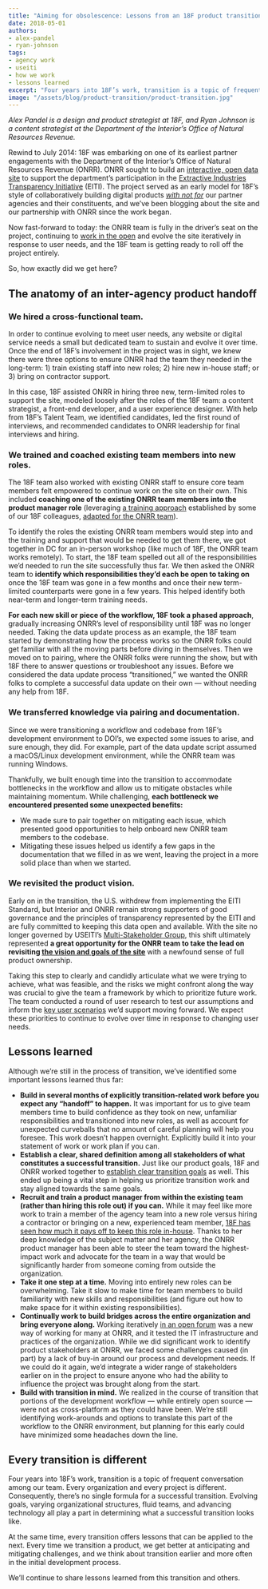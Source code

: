 ```yaml
---
title: "Aiming for obsolescence: Lessons from an 18F product transition"
date: 2018-05-01
authors:
- alex-pandel
- ryan-johnson
tags:
- agency work
- useiti
- how we work
- lessons learned
excerpt: "Four years into 18F’s work, transition is a topic of frequent conversation among our team. Every organization and every project is different. At the same time, every transition offers lessons that can be applied to the next."
image: "/assets/blog/product-transition/product-transition.jpg"
---
```


*Alex Pandel is a design and product strategist at 18F, and Ryan Johnson
is a content strategist at the Department of the Interior’s Office of
Natural Resources Revenue.*

Rewind to July 2014: 18F was embarking on one of its earliest partner
engagements with the Department of the Interior’s Office of Natural
Resources Revenue (ONRR). ONRR sought to build an [interactive, open data
site](https://revenuedata.doi.gov/) to support the department’s participation in the [Extractive
Industries Transparency Initiative](https://eiti.org/) (EITI). The
project served as an early model for 18F’s style of collaboratively
building digital products
[*with not for*](https://medium.com/organizer-sandbox/building-technology-with-not-for-communities-an-engagement-guide-for-civic-tech-b8880982e65a)
our partner agencies and their constituents, and we’ve been blogging
about the site and our partnership
with ONRR since the work began.

Now fast-forward to today: the ONRR team is fully in the driver’s seat
on the project, continuing to [work in the
open](https://github.com/18F/doi-extractives-data/) and evolve the site
iteratively in response to user needs, and the 18F team is getting ready
to roll off the project entirely.

So, how exactly did we get here?

## The anatomy of an inter-agency product handoff

### We hired a cross-functional team.

In order to continue evolving to meet user needs, any website or digital
service needs a small but dedicated team to sustain and evolve it over
time. Once the end of 18F’s involvement in the project was in sight, we
knew there were three options to ensure ONRR had the team they needed in
the long-term: 1) train existing staff into new roles; 2) hire new
in-house staff; or 3) bring on contractor support.

In this case, 18F assisted ONRR in hiring three new, term-limited
roles to support the site, modeled loosely after the roles of the 18F
team: a content strategist, a front-end developer, and a user experience
designer. With help from 18F’s Talent Team, we identified candidates,
led the first round of interviews, and recommended candidates to ONRR
leadership for final interviews and hiring.

### We trained and coached existing team members into new roles.

The 18F team also worked with existing ONRR staff to ensure core team
members felt empowered to continue work on the site on their own. This
included **coaching one of the existing ONRR team members into the
product manager role** (leveraging [a training
approach](https://github.com/18F/product-training/wiki) established by
some of our 18F colleagues, [adapted for the ONRR
team](https://github.com/18F/doi-extractives-data/wiki/Product-management-training)).

To identify the roles the existing ONRR team members would step into and
the training and support that would be needed to get them there, we got
together in DC for an in-person workshop (like much of 18F, the ONRR
team works remotely). To start, the 18F team spelled out all of the
responsibilities we’d needed to run the site successfully thus far. We
then asked the ONRR team to **identify which responsibilities they’d
each be open to taking on** once the 18F team was gone in a few months
and once their new term-limited counterparts were gone in a few years.
This helped identify both near-term and longer-term training needs.

**For each new skill or piece of the workflow, 18F took a phased
approach**, gradually increasing ONRR’s level of responsibility until
18F was no longer needed. Taking the data update process as an example,
the 18F team started by demonstrating how the process works so the ONRR
folks could get familiar with all the moving parts before diving in
themselves. Then we moved on to pairing, where the ONRR folks were
running the show, but with 18F there to answer questions or troubleshoot
any issues. Before we considered the data update process “transitioned,”
we wanted the ONRR folks to complete a successful data update on their
own — without needing any help from 18F.

###  We transferred knowledge via pairing and documentation.

Since we were transitioning a workflow and codebase from 18F’s
development environment to DOI’s, we expected some issues to arise, and
sure enough, they did. For example, part of the data update script
assumed a macOS/Linux development environment, while the ONRR team was
running Windows.

Thankfully, we built enough time into the transition to accommodate
bottlenecks in the workflow and allow us to mitigate obstacles while
maintaining momentum. While challenging, **each bottleneck we
encountered presented some unexpected benefits:**

-   We made sure to pair together on mitigating each issue, which presented good opportunities to help onboard new ONRR team members to the codebase.
-   Mitigating these issues helped us identify a few gaps in the documentation that we filled in as we went, leaving the project in a more solid place than when we started.

### We revisited the product vision.

Early on in the transition, the U.S. withdrew from implementing the
EITI
Standard,
but Interior and ONRR remain strong supporters of good governance and
the principles of transparency represented by the EITI and are fully
committed to keeping this data open and available. With the site no
longer governed by USEITI’s [Multi-Stakeholder
Group](https://www.doi.gov/eiti/FACA), this shift ultimately
represented **a great opportunity for the ONRR team to take the lead on
revisiting [the vision and goals of the
site](https://github.com/18F/doi-extractives-data/wiki/Product-framing)**
with a newfound sense of full product ownership.

Taking this step to clearly and candidly articulate what we were trying
to achieve, what was feasible, and the risks we might confront along the
way was crucial to give the team a framework by which to prioritize
future work. The team conducted a round of user research to test our
assumptions and inform the [key user
scenarios](https://github.com/18F/doi-extractives-data/wiki/Product-framing#key-scenarios)
we’d support moving forward. We expect these priorities to continue to
evolve over time in response to changing user needs.

## Lessons learned

Although we’re still in the process of transition, we’ve identified some
important lessons learned thus far:

-   **Build in several months of explicitly transition-related work before you expect any “handoff” to happen.** It was important for us to give team members time to build confidence as they took on new, unfamiliar responsibilities and transitioned into new roles, as well as account for unexpected curveballs that no amount of careful planning will help you foresee. This work doesn’t happen overnight. Explicitly build it into your statement of work or work plan if you can.
-   **Establish a clear, shared definition among all stakeholders of what constitutes a successful transition.** Just like our product goals, 18F and ONRR worked together to [establish clear transition goals](https://github.com/18F/doi-extractives-data/wiki/Transition-goals) as well. This ended up being a vital step in helping us prioritize transition work and stay aligned towards the same goals.
-   **Recruit and train a product manager from within the existing team (rather than hiring this role out) if you can.** While it may feel like more work to train a member of the agency team into a new role versus hiring a contractor or bringing on a new, experienced team member, [18F has seen how much it pays off to keep this role in-house](https://github.com/18F/transformation-research/blob/master/preliminary-report.md#selecting-mid-senior-long-tenured-agency-staff-as-leaders). Thanks to her deep knowledge of the subject matter and her agency, the ONRR product manager has been able to steer the team toward the highest-impact work and advocate for the team in a way that would be significantly harder from someone coming from outside the organization.
-   **Take it one step at a time.** Moving into entirely new roles can be overwhelming. Take it slow to make time for team members to build familiarity with new skills and responsibilities (and figure out how to make space for it within existing responsibilities).
-   **Continually work to build bridges across the entire organization and bring everyone along.** Working iteratively [in an open forum](https://github.com/18F/doi-extractives-data) was a new way of working for many at ONRR, and it tested the IT infrastructure and practices of the organization. While we did significant work to identify product stakeholders at ONRR, we faced some challenges caused (in part) by a lack of buy-in around our process and development needs. If we could do it again, we’d integrate a wider range of stakeholders earlier on in the project to ensure anyone who had the ability to influence the project was brought along from the start.
-   **Build with transition in mind.** We realized in the course of transition that portions of the development workflow — while entirely open source — were not as cross-platform as they could have been. We’re still identifying work-arounds and options to translate this part of the workflow to the ONRR environment, but planning for this early could have minimized some headaches down the line.

## Every transition is different

Four years into 18F’s work, transition is a topic of frequent
conversation among our team. Every organization and every project is
different. Consequently, there’s no single formula for a successful
transition. Evolving goals, varying organizational structures, fluid
teams, and advancing technology all play a part in determining what a
successful transition looks like.

At the same time, every transition offers lessons that can be applied to
the next. Every time we transition a product, we get better at
anticipating and mitigating challenges, and we think about transition
earlier and more often in the initial development process.

We’ll continue to share lessons learned from this transition and others.
